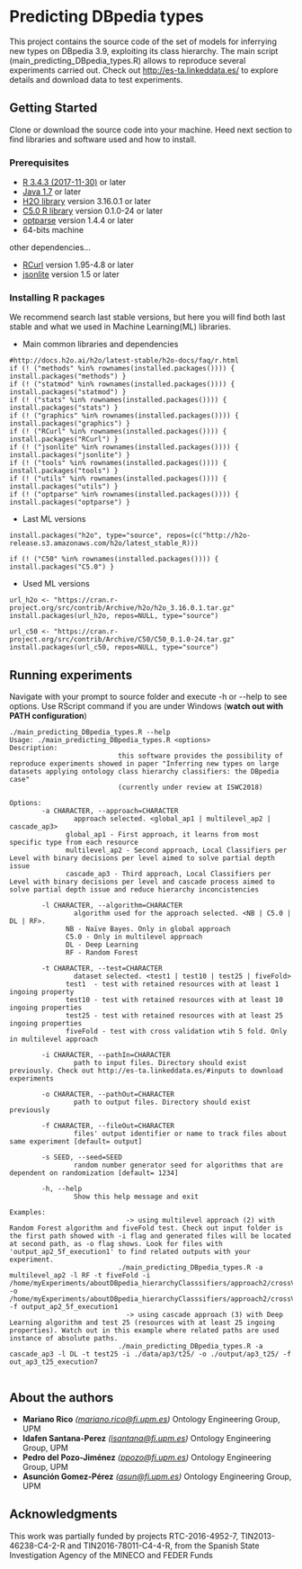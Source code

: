 # Predicting DBpedia types

This project contains the source code of the set of models for inferrying new types on DBpedia 3.9, exploiting its class hierarchy. The main script (main_predicting_DBpedia_types.R) allows to reproduce several experiments carried out. Check out http://es-ta.linkeddata.es/ to explore details and download data to test experiments.

## Getting Started
Clone or download the source code into your machine. Heed next section to find libraries and software used and how to install. 

### Prerequisites

* [R 3.4.3 (2017-11-30)](https://www.r-project.org/ ) or later
* [Java 1.7](https://www.java.com/es/download/) or later
* [H2O library](https://www.h2o.ai/) version 3.16.0.1 or later
* [C5.0 R library](https://cran.r-project.org/web/packages/C50/C50.pdf) version 0.1.0-24 or later
* [optparse](https://cran.r-project.org/web/packages/optparse/optparse.pdf) version 1.4.4 or later
* 64-bits machine


other dependencies...
* [RCurl](https://cran.r-project.org/web/packages/RCurl/RCurl.pdf) version 1.95-4.8 or later
* [jsonlite](https://cran.r-project.org/web/packages/jsonlite/jsonlite.pdf) version 1.5 or later
 
### Installing R packages
We recommend search last stable versions, but here you will find both last stable and what we used in Machine Learning(ML) libraries.
* Main common libraries and dependencies
```
#http://docs.h2o.ai/h2o/latest-stable/h2o-docs/faq/r.html
if (! ("methods" %in% rownames(installed.packages()))) { install.packages("methods") }
if (! ("statmod" %in% rownames(installed.packages()))) { install.packages("statmod") }
if (! ("stats" %in% rownames(installed.packages()))) { install.packages("stats") }
if (! ("graphics" %in% rownames(installed.packages()))) { install.packages("graphics") }
if (! ("RCurl" %in% rownames(installed.packages()))) { install.packages("RCurl") }
if (! ("jsonlite" %in% rownames(installed.packages()))) { install.packages("jsonlite") }
if (! ("tools" %in% rownames(installed.packages()))) { install.packages("tools") }
if (! ("utils" %in% rownames(installed.packages()))) { install.packages("utils") }
if (! ("optparse" %in% rownames(installed.packages()))) { install.packages("optparse") }
```

* Last ML versions
```
install.packages("h2o", type="source", repos=(c("http://h2o-release.s3.amazonaws.com/h2o/latest_stable_R)))

if (! ("C50" %in% rownames(installed.packages()))) { install.packages("C5.0") }
```

* Used ML versions
```
url_h2o <- "https://cran.r-project.org/src/contrib/Archive/h2o/h2o_3.16.0.1.tar.gz"
install.packages(url_h2o, repos=NULL, type="source")

url_c50 <- "https://cran.r-project.org/src/contrib/Archive/C50/C50_0.1.0-24.tar.gz"
install.packages(url_c50, repos=NULL, type="source")
```
 
## Running experiments
Navigate with your prompt to source folder and execute -h or --help to see options. Use RScript command if you are under Windows (**watch out with PATH configuration**)
```
./main_predicting_DBpedia_types.R --help
Usage: ./main_predicting_DBpedia_types.R <options>
Description:
                           this software provides the possibility of reproduce experiments showed in paper "Inferring new types on large datasets applying ontology class hierarchy classifiers: the DBpedia case"
                           (currently under review at ISWC2018)

Options:
        -a CHARACTER, --approach=CHARACTER
                approach selected. <global_ap1 | multilevel_ap2 | cascade_ap3>
              global_ap1 - First approach, it learns from most specific type from each resource
              multilevel_ap2 - Second approach, Local Classifiers per Level with binary decisions per level aimed to solve partial depth issue
              cascade_ap3 - Third approach, Local Classifiers per Level with binary decisions per level and cascade process aimed to solve partial depth issue and reduce hierarchy inconcistencies

        -l CHARACTER, --algorithm=CHARACTER
                algorithm used for the approach selected. <NB | C5.0 | DL | RF>.
              NB - Naïve Bayes. Only in global approach
              C5.0 - Only in multilevel approach
              DL - Deep Learning
              RF - Random Forest

        -t CHARACTER, --test=CHARACTER
                dataset selected. <test1 | test10 | test25 | fiveFold>
              test1  - test with retained resources with at least 1 ingoing property
              test10 - test with retained resources with at least 10 ingoing properties
              test25 - test with retained resources with at least 25 ingoing properties
              fiveFold - test with cross validation wtih 5 fold. Only in multilevel approach

        -i CHARACTER, --pathIn=CHARACTER
                path to input files. Directory should exist previously. Check out http://es-ta.linkeddata.es/#inputs to download experiments

        -o CHARACTER, --pathOut=CHARACTER
                path to output files. Directory should exist previously

        -f CHARACTER, --fileOut=CHARACTER
                files' output identifier or name to track files about same experiment [default= output]

        -s SEED, --seed=SEED
                random number generator seed for algorithms that are dependent on randomization [default= 1234]

        -h, --help
                Show this help message and exit

Examples:
                             -> using multilevel approach (2) with Random Forest algorithm and fiveFold test. Check out input folder is the first path showed with -i flag and generated files will be located at second path, as -o flag shows. Look for files with 'output_ap2_5f_execution1' to find related outputs with your experiment.
                           ./main_predicting_DBpedia_types.R -a multilevel_ap2 -l RF -t fiveFold -i /home/myExperiments/aboutDBpedia_hierarchyClasssifiers/approach2/crossValidation/ -o /home/myExperiments/aboutDBpedia_hierarchyClasssifiers/approach2/crossValidation/output/ -f output_ap2_5f_execution1
                             -> using cascade approach (3) with Deep Learning algorithm and test 25 (resources with at least 25 ingoing properties). Watch out in this example where related paths are used instance of absolute paths.
                           ./main_predicting_DBpedia_types.R -a cascade_ap3 -l DL -t test25 -i ./data/ap3/t25/ -o ./output/ap3_t25/ -f out_ap3_t25_execution7


```

## About the authors
* **Mariano Rico**	*(mariano.rico@fi.upm.es)* Ontology Engineering Group, UPM
* **Idafen Santana-Perez**	*(isantana@fi.upm.es)* Ontology Engineering Group, UPM
* **Pedro del Pozo-Jiménez**	*(ppozo@fi.upm.es)* Ontology Engineering Group, UPM
* **Asunción Gomez-Pérez**	*(asun@fi.upm.es)* Ontology Engineering Group, UPM

## Acknowledgments
This work was partially funded by projects RTC-2016-4952-7, TIN2013-46238-C4-2-R and TIN2016-78011-C4-4-R, from the Spanish State Investigation Agency of the MINECO and FEDER Funds

